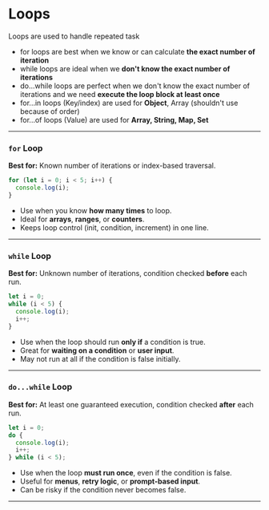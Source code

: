 # Loops

Loops are used to handle repeated task

- for loops are best when we know or can calculate **the exact number of iteration**
- while loops are ideal when we **don't know the exact number of iterations**
- do...while loops are perfect when we don't know the exact number of iterations and we need **execute the loop block at least once**
- for...in loops (Key/index) are used for **Object**, Array (shouldn't use because of order)
- for...of loops (Value) are used for **Array, String, Map, Set**

---

### `for` Loop

**Best for:** Known number of iterations or index-based traversal.

```javascript
for (let i = 0; i < 5; i++) {
  console.log(i);
}
```

- Use when you know **how many times** to loop.
- Ideal for **arrays**, **ranges**, or **counters**.
- Keeps loop control (init, condition, increment) in one line.

---

### `while` Loop

**Best for:** Unknown number of iterations, condition checked **before** each run.

```javascript
let i = 0;
while (i < 5) {
  console.log(i);
  i++;
}
```

- Use when the loop should run **only if** a condition is true.
- Great for **waiting on a condition** or **user input**.
- May not run at all if the condition is false initially.

---

### `do...while` Loop

**Best for:** At least one guaranteed execution, condition checked **after** each run.

```javascript
let i = 0;
do {
  console.log(i);
  i++;
} while (i < 5);
```

- Use when the loop **must run once**, even if the condition is false.
- Useful for **menus**, **retry logic**, or **prompt-based input**.
- Can be risky if the condition never becomes false.

---
